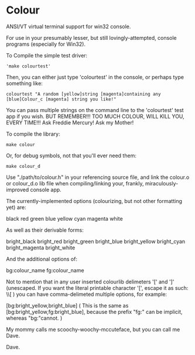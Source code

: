 # Colour

ANSI/VT virtual terminal support for win32 console.

For use in your presumably lesser, but still lovingly-attempted, console programs (especially for Win32).

To Compile the simple test driver:

	'make colourtest'

Then, you can either just type 'colourtest' in the console, or perhaps type something like:

	colourtest "A random [yellow]string [magenta]containing any [blue]Colour_c [magenta] string you like!"

You can pass multiple strings on the command line to the 'colourtest' test app if you wish. BUT REMEMBER!!! TOO MUCH COLOUR, WILL KILL YOU, EVERY TIME!!! Ask Freddie Mercury! Ask my Mother!

To compile the library:

	make colour

Or, for debug symbols, not that you'll ever need them:

	make colour_d

Use "./path/to/colour.h" in your referencing source file, and link the colour.o or colour_d.o lib file when compiling/linking your, frankly, miraculously-improved console app.


The currently-implemented options (colourizing, but not other formatting yet) are:

black
red
green
blue
yellow
cyan
magenta
white

As well as their derivable forms:

bright_black
bright_red
bright_green
bright_blue
bright_yellow
bright_cyan
bright_magenta
bright_white

And the additional options of:

bg:colour_name
fg:colour_name


Not to mention that in any user inserted colourlib delimeters '[' and ']' (unescaped. If you want the literal printable character '[', escape it as such: \\\\[ ) you can have comma-delimeted multiple options, for example:

[bg:bright_yellow,bright_blue] ( This is the same as [bg:bright_yellow,fg:bright_blue], because the prefix "fg:" can be implicit, whereas "bg:"cannot. )

My mommy calls me scoochy-woochy-mccuteface, but you can call me Dave.


Dave.
